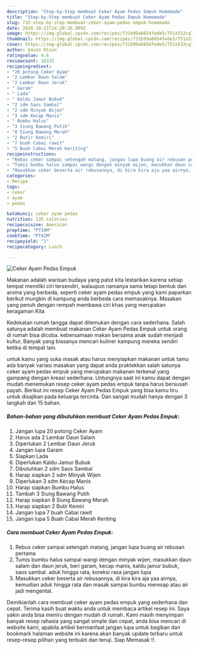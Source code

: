 ```yaml
---
description: "Step-by-Step membuat Ceker Ayam Pedas Empuk Homemade"
title: "Step-by-Step membuat Ceker Ayam Pedas Empuk Homemade"
slug: 732-step-by-step-membuat-ceker-ayam-pedas-empuk-homemade
date: 2020-10-21T14:29:26.999Z
image: https://img-global.cpcdn.com/recipes/f31b99a6654fede5/751x532cq70/ceker-ayam-pedas-empuk-foto-resep-utama.jpg
thumbnail: https://img-global.cpcdn.com/recipes/f31b99a6654fede5/751x532cq70/ceker-ayam-pedas-empuk-foto-resep-utama.jpg
cover: https://img-global.cpcdn.com/recipes/f31b99a6654fede5/751x532cq70/ceker-ayam-pedas-empuk-foto-resep-utama.jpg
author: Gavin Olson
ratingvalue: 4.6
reviewcount: 10332
recipeingredient:
- "20 potong Ceker Ayam"
- "2 Lembar Daun Salam"
- "2 Lembar Daun Jeruk"
- " Garam"
- " Lada"
- " Kaldu Jamur Bubuk"
- "2 sdm Saos Sambal"
- "2 sdm Minyak Wijen"
- "3 sdm Kecap Manis"
- " Bumbu Halus"
- "3 Siung Bawang Putih"
- "8 Siung Bawang Merah"
- "2 Butir Kemiri"
- "7 buah Cabai rawit"
- "5 Buah Cabai Merah Keriting"
recipeinstructions:
- "Rebus ceker sampai setengah matang, jangan lupa buang air rebusan pertama"
- "Tumis bumbu halus sampai wangi dengan minyak wijen, masukkan daun salam dan daun jeruk, beri garam, kecap manis, kaldu jamur bubuk, saos sambal. aduk hingga rata, koreksi rasa jangan lupa"
- "Masukkan ceker beserta air rebusannya, di kira kira aja yaa airnya, kemudian aduk hingga rata dan masak sampai bumbu meresap atau air jadi mengental."
categories:
- Recipe
tags:
- ceker
- ayam
- pedas

katakunci: ceker ayam pedas 
nutrition: 135 calories
recipecuisine: American
preptime: "PT34M"
cooktime: "PT42M"
recipeyield: "1"
recipecategory: Lunch

---
```



![Ceker Ayam Pedas Empuk](https://img-global.cpcdn.com/recipes/f31b99a6654fede5/751x532cq70/ceker-ayam-pedas-empuk-foto-resep-utama.jpg)

Makanan adalah warisan budaya yang patut kita lestarikan karena setiap tempat memiliki ciri tersendiri, walaupun namanya sama tetapi bentuk dan aroma yang berbeda, seperti ceker ayam pedas empuk yang kami paparkan berikut mungkin di kampung anda berbeda cara memasaknya. Masakan yang penuh dengan rempah membawa ciri khas yang merupakan keragaman Kita

Kedekatan rumah tangga dapat ditemukan dengan cara sederhana. Salah satunya adalah membuat makanan Ceker Ayam Pedas Empuk untuk orang di rumah bisa dicoba. kebersamaan makan bersama anak sudah menjadi kultur, Banyak yang biasanya mencari kuliner kampung mereka sendiri ketika di tempat lain.



untuk kamu yang suka masak atau harus menyiapkan makanan untuk tamu ada banyak variasi masakan yang dapat anda praktekkan salah satunya ceker ayam pedas empuk yang merupakan makanan terkenal yang gampang dengan kreasi sederhana. Untungnya saat ini kamu dapat dengan mudah menemukan resep ceker ayam pedas empuk tanpa harus bersusah payah.
Berikut ini resep Ceker Ayam Pedas Empuk yang bisa kamu tiru untuk disajikan pada keluarga tercinta. Dan sangat mudah hanya dengan 3 langkah dan 15 bahan.


<!--inarticleads1-->

##### Bahan-bahan yang dibutuhkan membuat Ceker Ayam Pedas Empuk:

1. Jangan lupa 20 potong Ceker Ayam
1. Harus ada 2 Lembar Daun Salam
1. Diperlukan 2 Lembar Daun Jeruk
1. Jangan lupa  Garam
1. Siapkan  Lada
1. Diperlukan  Kaldu Jamur Bubuk
1. Dibutuhkan 2 sdm Saos Sambal
1. Harap siapkan 2 sdm Minyak Wijen
1. Diperlukan 3 sdm Kecap Manis
1. Harap siapkan  Bumbu Halus
1. Tambah 3 Siung Bawang Putih
1. Harap siapkan 8 Siung Bawang Merah
1. Harap siapkan 2 Butir Kemiri
1. Jangan lupa 7 buah Cabai rawit
1. Jangan lupa 5 Buah Cabai Merah Keriting




<!--inarticleads2-->

##### Cara membuat  Ceker Ayam Pedas Empuk:

1. Rebus ceker sampai setengah matang, jangan lupa buang air rebusan pertama
1. Tumis bumbu halus sampai wangi dengan minyak wijen, masukkan daun salam dan daun jeruk, beri garam, kecap manis, kaldu jamur bubuk, saos sambal. aduk hingga rata, koreksi rasa jangan lupa
1. Masukkan ceker beserta air rebusannya, di kira kira aja yaa airnya, kemudian aduk hingga rata dan masak sampai bumbu meresap atau air jadi mengental.




Demikianlah cara membuat ceker ayam pedas empuk yang sederhana dan cepat. Terima kasih buat waktu anda untuk membaca artikel resep ini. Saya yakin anda bisa meniru dengan mudah di rumah. Kami masih menyimpan banyak resep rahasia yang sangat simple dan cepat, anda bisa mencari di website kami, apabila artikel bermanfaat jangan lupa untuk bagikan dan bookmark halaman website ini karena akan banyak update terbaru untuk resep-resep pilihan yang terbukti dan teruji. Siap Memasak !!. 
